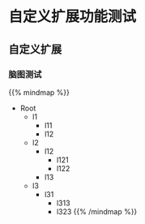 # 自定义扩展功能测试


## 自定义扩展

### 脑图测试

{{% mindmap %}}

- Root
  - l1
    - l11
    - l12
  - l2
    - l12
      - l121
      - l122
    - l13
  - l3
    - l31
      - l313
      - l323
{{% /mindmap %}}

